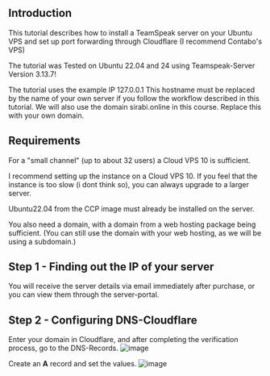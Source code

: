 Introduction
---------------------------------------------------------------------
This tutorial describes how to install a TeamSpeak server on your Ubuntu VPS and set up port forwarding through Cloudflare (I recommend Contabo's VPS)

The tutorial was Tested on Ubuntu 22.04 and 24 using Teamspeak-Server Version 3.13.7!

The tutorial uses the example IP 127.0.0.1
This hostname must be replaced by the name of your own server if you follow the workflow described in this tutorial.
We will also use the domain sirabi.online in this course. Replace this with your own domain.


Requirements
---------------------------------------------------------------------
For a "small channel" (up to about 32 users) a Cloud VPS 10 is sufficient.

I recommend setting up the instance on a Cloud VPS 10. If you feel that the instance is too slow (i dont think so), you can always upgrade to a larger server.

Ubuntu22.04 from the CCP image must already be installed on the server.

You also need a domain, with a domain from a web hosting package being sufficient. (You can still use the domain with your web hosting, as we will be using a subdomain.)

Step 1 - Finding out the IP of your server
---------------------------------------------------------------------
You will receive the server details via email immediately after purchase, or you can view them through the server-portal.

Step 2 - Configuring DNS-Cloudflare
---------------------------------------------------------------------
Enter your domain in Cloudflare, and after completing the verification process, go to the DNS-Records.
![image](https://github.com/user-attachments/assets/4fdc692c-a6d8-4275-84f3-d1371878efdb)

Create an **A** record and set the values.
![image](https://github.com/user-attachments/assets/fd555d3b-2d6c-47fe-9202-afa9044100bc)



